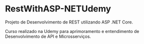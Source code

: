 # RestWithASP-NETUdemy

Projeto de Desenvolvimento de REST utilizando ASP .NET Core.

Curso realizado na Udemy para aprimoramento e entendimento de Desenvolvimento de API e Microsserviços.
